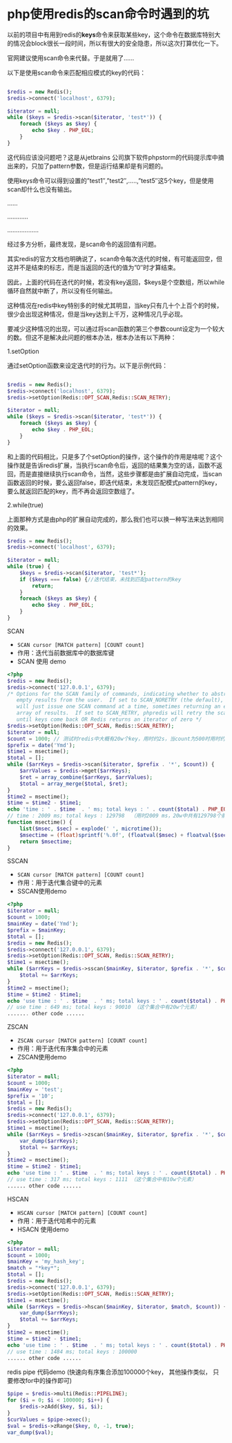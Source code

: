 # php使用redis的scan命令时遇到的坑

以前的项目中有用到redis的**keys**命令来获取某些key，这个命令在数据库特别大的情况会block很长一段时间，所以有很大的安全隐患，所以这次打算优化一下。

官网建议使用scan命令来代替。于是就用了……



以下是使用scan命令来匹配相应模式的key的代码：

```php

$redis = new Redis();
$redis->connect('localhost', 6379);
 
$iterator = null;
while ($keys = $redis->scan($iterator, 'test*')) {
    foreach ($keys as $key) {
        echo $key . PHP_EOL;
    }
}
```

这代码应该没问题吧？这是从jetbrains 公司旗下软件phpstorm的代码提示库中摘出来的，只加了pattern参数，但是运行结果却是有问题的。

使用keys命令可以得到设置的”test1″,”test2″,…..,”test5″这5个key，但是使用scan却什么也没有输出。

……

…………

………………

经过多方分析，最终发现，是scan命令的返回值有问题。

其实redis的官方文档也明确说了，scan命令每次迭代的时候，有可能返回空，但这并不是结束的标志，而是当返回的迭代的值为”0″时才算结束。

因此，上面的代码在迭代的时候，若没有key返回，$keys是个空数组，所以while循环自然就中断了，所以没有任何输出。

这种情况在redis中key特别多的时候尤其明显，当key只有几十个上百个的时候，很少会出现这种情况，但是当key达到上千万，这种情况几乎必现。

要减少这种情况的出现，可以通过将scan函数的第三个参数count设定为一个较大的数。但这不是解决此问题的根本办法，根本办法有以下两种：

1.setOption

通过setOption函数来设定迭代时的行为。以下是示例代码：

```php

$redis = new Redis();
$redis->connect('localhost', 6379);
$redis->setOption(Redis::OPT_SCAN,Redis::SCAN_RETRY);
 
$iterator = null;
while ($keys = $redis->scan($iterator, 'test*')) {
    foreach ($keys as $key) {
        echo $key . PHP_EOL;
    }
}
```

和上面的代码相比，只是多了个setOption的操作，这个操作的作用是啥呢？这个操作就是告诉redis扩展，当执行scan命令后，返回的结果集为空的话，函数不返回，而是直接继续执行scan命令，当然，这些步骤都是由扩展自动完成，当scan函数返回的时候，要么返回false，即迭代结束，未发现匹配模式pattern的key，要么就返回匹配的key，而不再会返回空数组了。

 

2.while(true)

上面那种方式是由php的扩展自动完成的，那么我们也可以换一种写法来达到相同的效果。

```php
$redis = new Redis();
$redis->connect('localhost', 6379);
 
$iterator = null;
while (true) {
    $keys = $redis->scan($iterator, 'test*');
    if ($keys === false) {//迭代结束，未找到匹配pattern的key
        return;
    }
    foreach ($keys as $key) {
        echo $key . PHP_EOL;
    }
}
```





SCAN 

- `SCAN cursor [MATCH pattern] [COUNT count]`
- 作用：迭代当前数据库中的数据库键
- SCAN 使用 demo



```php
<?php
$redis = new Redis();
$redis->connect('127.0.0.1', 6379);
/* Options for the SCAN family of commands, indicating whether to abstract
   empty results from the user.  If set to SCAN_NORETRY (the default), phpredis
   will just issue one SCAN command at a time, sometimes returning an empty
   array of results.  If set to SCAN_RETRY, phpredis will retry the scan command
   until keys come back OR Redis returns an iterator of zero */
$redis->setOption(Redis::OPT_SCAN, Redis::SCAN_RETRY);
$iterator = null;
$count = 1000; // 测试时redis中大概有20w个key，用时约2s，当count为500时用时约4s，count越大时扫描用时越短（当然需要根据你的业务需要来定）
$prefix = date('Ymd');
$time1 = msectime();
$total = [];
while ($arrKeys = $redis->scan($iterator, $prefix . '*', $count)) {
    $arrValues = $redis->mget($arrKeys);
    $ret = array_combine($arrKeys, $arrValues);
    $total = array_merge($total, $ret);
}
$time2 = msectime();
$time = $time2 - $time1;
echo 'time : ' . $time  . ' ms; total keys : ' . count($total) . PHP_EOL;
// time : 2009 ms; total keys : 129798  （用时2009 ms，20w中共有129798个前缀为$prefix的key）
function msectime() {
    list($msec, $sec) = explode(' ', microtime());
    $msectime = (float)sprintf('%.0f', (floatval($msec) + floatval($sec)) * 1000);
    return $msectime;
}
```



SSCAN 

- `SCAN cursor [MATCH pattern] [COUNT count]`
- 作用：用于迭代集合键中的元素
- SSCAN使用demo



```php
<?php
$iterator = null;
$count = 1000;
$mainKey = date('Ymd');
$prefix = $mainKey;
$total = [];
$redis = new Redis();
$redis->connect('127.0.0.1', 6379);
$redis->setOption(Redis::OPT_SCAN, Redis::SCAN_RETRY);
$time1 = msectime();
while ($arrKeys = $redis->sscan($mainKey, $iterator, $prefix . '*', $count)) { // 匹配前缀为当前日期的key
    $total += $arrKeys;
}
$time2 = msectime();
$time = $time2 - $time1;
echo 'use time : ' . $time  . ' ms; total keys : ' . count($total) . PHP_EOL;
// use time : 649 ms; total keys : 90010 （这个集合中有20w个元素）
....... other code ......
```



ZSCAN 

- `ZSCAN cursor [MATCH pattern] [COUNT count]`
- 作用：用于迭代有序集合中的元素
- ZSCAN使用demo



```php
<?php
$iterator = null;
$count = 1000;
$mainKey = 'test';
$prefix = '10';
$total = [];
$redis = new Redis();
$redis->connect('127.0.0.1', 6379);
$redis->setOption(Redis::OPT_SCAN, Redis::SCAN_RETRY);
$time1 = msectime();
while ($arrKeys = $redis->zscan($mainKey, $iterator, $prefix . '*', $count)) { // 匹配key前缀是 10 的所有key
    var_dump($arrKeys);
    $total += $arrKeys;
}
$time2 = msectime();
$time = $time2 - $time1;
echo 'use time : ' . $time  . ' ms; total keys : ' . count($total) . PHP_EOL;
// use time : 317 ms; total keys : 1111 （这个集合中有10w个元素）
...... other code ......
```



HSCAN 

- `HSCAN cursor [MATCH pattern] [COUNT count]`
- 作用：用于迭代哈希中的元素
- HSACN 使用demo



```php
<?php
$iterator = null;
$count = 1000;
$mainKey = 'my_hash_key';
$match = "*key*";
$total = [];
$redis = new Redis();
$redis->connect('127.0.0.1', 6379);
$redis->setOption(Redis::OPT_SCAN, Redis::SCAN_RETRY);
$time1 = msectime();
while ($arrKeys = $redis->hscan($mainKey, $iterator, $match, $count)) { // 匹配含有'key'的键
    var_dump($arrKeys);
    $total += $arrKeys;
}
$time2 = msectime();
$time = $time2 - $time1;
echo 'use time : ' . $time  . ' ms; total keys : ' . count($total) . PHP_EOL;
// use time : 1484 ms; total keys : 100000
...... other code ......
```



redis pipe 代码demo (快速向有序集合添加100000个key， 其他操作类似， 只要修改for中的操作即可) 



```php
$pipe = $redis->multi(Redis::PIPELINE);
for ($i = 0; $i < 100000; $i++) {
    $redis->zAdd($key, $i, $i);
}
$curValues = $pipe->exec();
$val = $redis->zRange($key, 0, -1, true);
var_dump($val);
```


